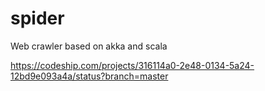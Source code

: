 # spider
Web crawler based on akka and scala

https://codeship.com/projects/316114a0-2e48-0134-5a24-12bd9e093a4a/status?branch=master
